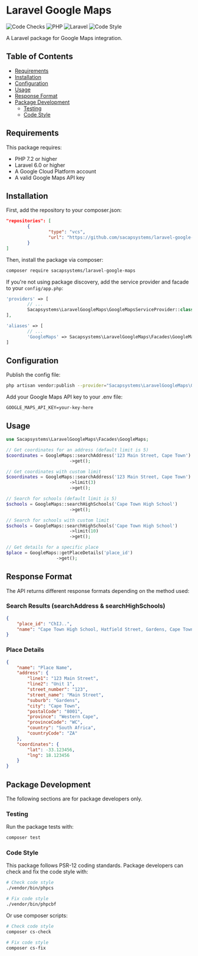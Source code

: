 # Laravel Google Maps

![Code Checks](https://github.com/sacapsystems/laravel-google-maps/actions/workflows/code-checks.yaml/badge.svg)
![PHP](https://img.shields.io/badge/PHP-%5E7.2-777BB4?logo=php)
![Laravel](https://img.shields.io/badge/Laravel-%5E6.0-FF2D20?logo=laravel)
![Code Style](https://img.shields.io/badge/Code%20Style-PSR--12-green)

A Laravel package for Google Maps integration.

## Table of Contents
- [Requirements](#requirements)
- [Installation](#installation)
- [Configuration](#configuration)
- [Usage](#usage)
- [Response Format](#response-format)
- [Package Development](#package-development)
    - [Testing](#testing)
    - [Code Style](#code-style)

## Requirements

This package requires:

- PHP 7.2 or higher
- Laravel 6.0 or higher
- A Google Cloud Platform account
- A valid Google Maps API key

## Installation

First, add the repository to your composer.json:

```json
"repositories": [
        {
                "type": "vcs",
                "url": "https://github.com/sacapsystems/laravel-google-maps.git"
        }
]
```

Then, install the package via composer:

```bash
composer require sacapsystems/laravel-google-maps
```

If you're not using package discovery, add the service provider and facade to your `config/app.php`:

```php
'providers' => [
        // ...
        Sacapsystems\LaravelGoogleMaps\GoogleMapsServiceProvider::class,
],

'aliases' => [
        // ...
        'GoogleMaps' => Sacapsystems\LaravelGoogleMaps\Facades\GoogleMaps::class,
]
```

## Configuration

Publish the config file:

```bash
php artisan vendor:publish --provider="Sacapsystems\LaravelGoogleMaps\GoogleMapsServiceProvider"
```

Add your Google Maps API key to your .env file:

```
GOOGLE_MAPS_API_KEY=your-key-here
```

## Usage

```php
use Sacapsystems\LaravelGoogleMaps\Facades\GoogleMaps;

// Get coordinates for an address (default limit is 5)
$coordinates = GoogleMaps::searchAddress('123 Main Street, Cape Town')
                        ->get();

// Get coordinates with custom limit
$coordinates = GoogleMaps::searchAddress('123 Main Street, Cape Town')
                        ->limit(3)
                        ->get();

// Search for schools (default limit is 5)
$schools = GoogleMaps::searchHighSchools('Cape Town High School')
                        ->get();

// Search for schools with custom limit
$schools = GoogleMaps::searchHighSchools('Cape Town High School')
                        ->limit(10)
                        ->get();

// Get details for a specific place
$place = GoogleMaps::getPlaceDetails('place_id')
                   ->get();
```
## Response Format
The API returns different response formats depending on the method used:

### Search Results (searchAddress & searchHighSchools)
```json
{
    "place_id": "ChIJ..",
    "name": "Cape Town High School, Hatfield Street, Gardens, Cape Town, South Africa"
}
```

### Place Details
```json
{
    "name": "Place Name",
    "address": {
        "line1": "123 Main Street",
        "line2": "Unit 1",
        "street_number": "123",
        "street_name": "Main Street",
        "suburb": "Gardens",
        "city": "Cape Town",
        "postalCode": "8001",
        "province": "Western Cape",
        "provinceCode": "WC",
        "country": "South Africa",
        "countryCode": "ZA"
    },
    "coordinates": {
        "lat": -33.123456,
        "lng": 18.123456
    }
}
```

## Package Development

The following sections are for package developers only.

### Testing
Run the package tests with:

```bash
composer test
```

### Code Style
This package follows PSR-12 coding standards. Package developers can check and fix the code style with:

```bash
# Check code style
./vendor/bin/phpcs

# Fix code style
./vendor/bin/phpcbf
```

Or use composer scripts:

```bash
# Check code style
composer cs-check

# Fix code style
composer cs-fix
```
